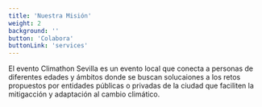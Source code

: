 ```yaml
---
title: 'Nuestra Misión'
weight: 2
background: ''
button: 'Colabora'
buttonLink: 'services'
---
```


El evento Climathon Sevilla es un evento local que conecta a personas de diferentes edades y ámbitos donde se buscan solucaiones a los retos propuestos por entidades públicas o privadas de la ciudad que faciliten la mitigacción y adaptación al cambio climático. 
